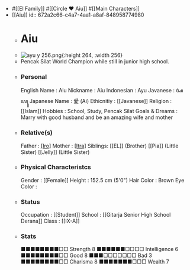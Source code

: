 - #[[El Family]]  #[[Circle ❤️ Aiu]]  #[[Main Characters]]
- [[Aiu]]
  id:: 672a2c66-c4a7-4aa1-a8af-848958774980
	- # Aiu
	- ![ayu y 256.png](../assets/ayu_y_256_1730863419607_0.png){:height 264, :width 256}
	- Pencak Silat World Champion while still in junior high school.
	- ### Personal
	  English Name                  : Aiu
	  Nickname                      : Aiu
	  Indonesian                    : Ayu
	  Javanese                      : ꦄꦪꦸ
	  Japanese Name                 : 愛 (Ai)
	  Ethicnitiy                    : [[Javanese]]
	  Religion                      : [[Islam]]
	  Hobbies                       : School, Study, Pencak Silat
	  Goals & Dreams                : Marry with good husband and be an amazing wife and mother
	- ### Relative(s)
	  Father                        : [[Iro]](Deceased)
	  Mother                        : [[Itra]](Deceased)
	  Siblings:
	  [[EL]] (Brother)
	  [[Pia]] (Little Sister)
	  [[Jelly]] (Little Sister)
	- ### Physical Characteristcs
	  Gender                        : [[Female]] 
	  Height                        : 152.5 cm (5'0")
	  Hair Color                    : Brown
	  Eye Color                     :
	- ### Status
	  Occupation                    : [[Student]] 
	  School                        : [[Gitarja Senior High School Derana]]
	  Class                         : [[IX-A]]
	- ### Stats
	  ■■■■■■■■□□ Strength 8         ■■■■■■□□□□ Intelligence 6
	  ■■■■■■■■□□ Good     8         ■■■□□□□□□□ Bad          3
	  ■■■■■■■■□□ Charisma 8         ■■■■■■■□□□ Wealth       7